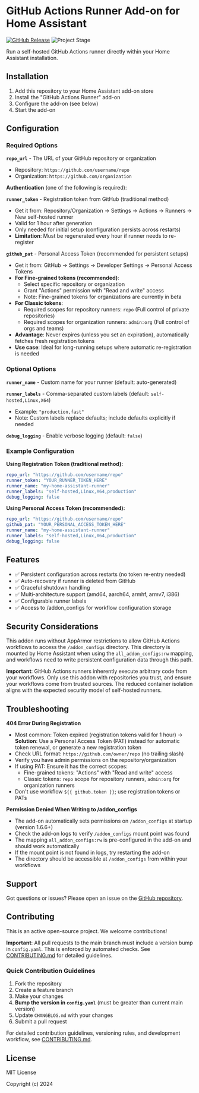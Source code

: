 # GitHub Actions Runner Add-on for Home Assistant

[![GitHub Release][releases-shield]][releases]
![Project Stage][project-stage-shield]

Run a self-hosted GitHub Actions runner directly within your Home Assistant installation.

## Installation

1. Add this repository to your Home Assistant add-on store
2. Install the "GitHub Actions Runner" add-on
3. Configure the add-on (see below)
4. Start the add-on

## Configuration

### Required Options

**`repo_url`** - The URL of your GitHub repository or organization
- Repository: `https://github.com/username/repo`
- Organization: `https://github.com/organization`

**Authentication** (one of the following is required):

**`runner_token`** - Registration token from GitHub (traditional method)
- Get it from: Repository/Organization → Settings → Actions → Runners → New self-hosted runner
- Valid for 1 hour after generation
- Only needed for initial setup (configuration persists across restarts)
- **Limitation**: Must be regenerated every hour if runner needs to re-register

**`github_pat`** - Personal Access Token (recommended for persistent setups)
- Get it from: GitHub → Settings → Developer Settings → Personal Access Tokens
- **For Fine-grained tokens (recommended)**:
  - Select specific repository or organization
  - Grant "Actions" permission with "Read and write" access
  - Note: Fine-grained tokens for organizations are currently in beta
- **For Classic tokens**:
  - Required scopes for repository runners: `repo` (Full control of private repositories)
  - Required scopes for organization runners: `admin:org` (Full control of orgs and teams)
- **Advantage**: Never expires (unless you set an expiration), automatically fetches fresh registration tokens
- **Use case**: Ideal for long-running setups where automatic re-registration is needed

### Optional Options

**`runner_name`** - Custom name for your runner (default: auto-generated)

**`runner_labels`** - Comma-separated custom labels (default: `self-hosted,Linux,X64`)
- Example: `"production,fast"`
- Note: Custom labels replace defaults; include defaults explicitly if needed

**`debug_logging`** - Enable verbose logging (default: `false`)

### Example Configuration

**Using Registration Token (traditional method):**
```yaml
repo_url: "https://github.com/username/repo"
runner_token: "YOUR_RUNNER_TOKEN_HERE"
runner_name: "my-home-assistant-runner"
runner_labels: "self-hosted,Linux,X64,production"
debug_logging: false
```

**Using Personal Access Token (recommended):**
```yaml
repo_url: "https://github.com/username/repo"
github_pat: "YOUR_PERSONAL_ACCESS_TOKEN_HERE"
runner_name: "my-home-assistant-runner"
runner_labels: "self-hosted,Linux,X64,production"
debug_logging: false
```

## Features

- ✅ Persistent configuration across restarts (no token re-entry needed)
- ✅ Auto-recovery if runner is deleted from GitHub
- ✅ Graceful shutdown handling
- ✅ Multi-architecture support (amd64, aarch64, armhf, armv7, i386)
- ✅ Configurable runner labels
- ✅ Access to /addon_configs for workflow configuration storage

## Security Considerations

This addon runs without AppArmor restrictions to allow GitHub Actions workflows to access the `/addon_configs` directory. This directory is mounted by Home Assistant when using the `all_addon_configs:rw` mapping, and workflows need to write persistent configuration data through this path.

**Important**: GitHub Actions runners inherently execute arbitrary code from your workflows. Only use this addon with repositories you trust, and ensure your workflows come from trusted sources. The reduced container isolation aligns with the expected security model of self-hosted runners.

## Troubleshooting

**404 Error During Registration**
- Most common: Token expired (registration tokens valid for 1 hour) → **Solution**: Use a Personal Access Token (PAT) instead for automatic token renewal, or generate a new registration token
- Check URL format: `https://github.com/owner/repo` (no trailing slash)
- Verify you have admin permissions on the repository/organization
- If using PAT: Ensure it has the correct scopes:
  - Fine-grained tokens: "Actions" with "Read and write" access
  - Classic tokens: `repo` scope for repository runners, `admin:org` for organization runners
- Don't use workflow `${{ github.token }}`; use registration tokens or PATs

**Permission Denied When Writing to /addon_configs**
- The add-on automatically sets permissions on `/addon_configs` at startup (version 1.6.6+)
- Check the add-on logs to verify `/addon_configs` mount point was found
- The mapping `all_addon_configs:rw` is pre-configured in the add-on and should work automatically
- If the mount point is not found in logs, try restarting the add-on
- The directory should be accessible at `/addon_configs` from within your workflows

## Support

Got questions or issues? Please open an issue on the [GitHub repository][github].

## Contributing

This is an active open-source project. We welcome contributions!

**Important**: All pull requests to the main branch must include a version bump in `config.yaml`. This is enforced by automated checks. See [CONTRIBUTING.md](CONTRIBUTING.md) for detailed guidelines.

### Quick Contribution Guidelines

1. Fork the repository
2. Create a feature branch
3. Make your changes
4. **Bump the version in `config.yaml`** (must be greater than current main version)
5. Update `CHANGELOG.md` with your changes
6. Submit a pull request

For detailed contribution guidelines, versioning rules, and development workflow, see [CONTRIBUTING.md](CONTRIBUTING.md).

## License

MIT License

Copyright (c) 2024

[releases-shield]: https://img.shields.io/github/release/skille/home-assistant-github-runner-add-on.svg
[releases]: https://github.com/skille/home-assistant-github-runner-add-on/releases
[project-stage-shield]: https://img.shields.io/badge/project%20stage-production%20ready-brightgreen.svg
[github]: https://github.com/skille/home-assistant-github-runner-add-on
